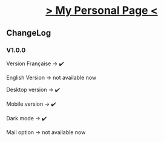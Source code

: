 <!DOCTYPE html>

<html lang="fr">
<h1 align="center"> <a href="https://Fab16BSB.github.io/index.html" tittle="click to access to my page"> > My Personal Page < </a> </h1>
  
  <h2> ChangeLog </h2>
  <h3> V1.0.0 </h3>
  <p> Version Française -> ✔️ </p>
  <p> English Version -> not available now </p>
  <p> Desktop version -> ✔️ </p>
  <p> Mobile version -> ✔️ </p>
  <p> Dark mode -> ✔️ </p>
  <p> Mail option -> not available now </p>
</html>
